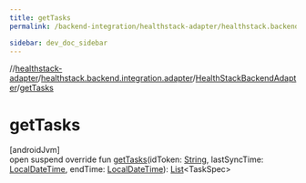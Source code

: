 ```yaml
---
title: getTasks
permalink: /backend-integration/healthstack-adapter/healthstack.backend.integration.adapter/-health-stack-backend-adapter/get-tasks.html

sidebar: dev_doc_sidebar
---
```

//[healthstack-adapter](../../../index.html)/[healthstack.backend.integration.adapter](../index.html)/[HealthStackBackendAdapter](index.html)/[getTasks](get-tasks.html)



# getTasks



[androidJvm]\
open suspend override fun [getTasks](get-tasks.html)(idToken: [String](https://kotlinlang.org/api/latest/jvm/stdlib/kotlin/-string/index.html), lastSyncTime: [LocalDateTime](https://developer.android.com/reference/kotlin/java/time/LocalDateTime.html), endTime: [LocalDateTime](https://developer.android.com/reference/kotlin/java/time/LocalDateTime.html)): [List](https://kotlinlang.org/api/latest/jvm/stdlib/kotlin.collections/-list/index.html)&lt;TaskSpec&gt;




